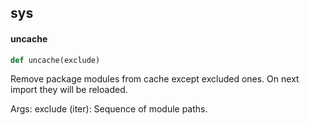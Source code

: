 <a id="settings.sys"></a>

## sys

<a id="settings.uncache"></a>

#### uncache

```python
def uncache(exclude)
```

Remove package modules from cache except excluded ones.
On next import they will be reloaded.

Args:
    exclude (iter<str>): Sequence of module paths.

